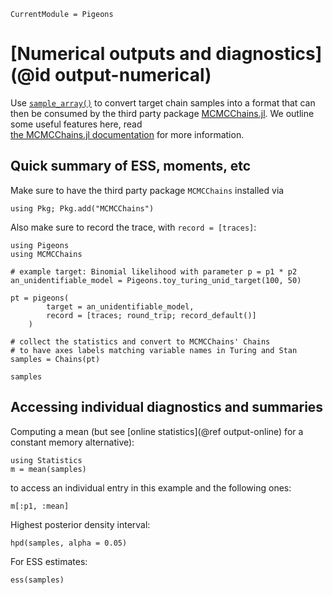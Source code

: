 ```@meta
CurrentModule = Pigeons
```

# [Numerical outputs and diagnostics](@id output-numerical)

Use [`sample_array()`](@ref) to convert target chain 
samples into a format that can then be consumed by the 
third party package 
[MCMCChains.jl](https://github.com/TuringLang/MCMCChains.jl). 
We outline some useful features here, read  
[the MCMCChains.jl documentation](https://github.com/TuringLang/MCMCChains.jl) for more information.


## Quick summary of ESS, moments, etc

Make sure to have the third party package `MCMCChains`  installed via 

```
using Pkg; Pkg.add("MCMCChains")
```

Also make sure to record the trace, with `record = [traces]`:

```@example numerical
using Pigeons
using MCMCChains

# example target: Binomial likelihood with parameter p = p1 * p2
an_unidentifiable_model = Pigeons.toy_turing_unid_target(100, 50)

pt = pigeons(
        target = an_unidentifiable_model, 
        record = [traces; round_trip; record_default()]
    )

# collect the statistics and convert to MCMCChains' Chains
# to have axes labels matching variable names in Turing and Stan
samples = Chains(pt)

samples
```

## Accessing individual diagnostics and summaries

Computing a mean 
(but see [online statistics](@ref output-online) for 
a constant memory alternative):

```@example numerical
using Statistics 
m = mean(samples)
```

to access an individual entry in this example and the following ones:

```@example numerical
m[:p1, :mean]
```

Highest posterior density interval:

```@example numerical
hpd(samples, alpha = 0.05)
```

For ESS estimates:

```@example numerical
ess(samples)
```
